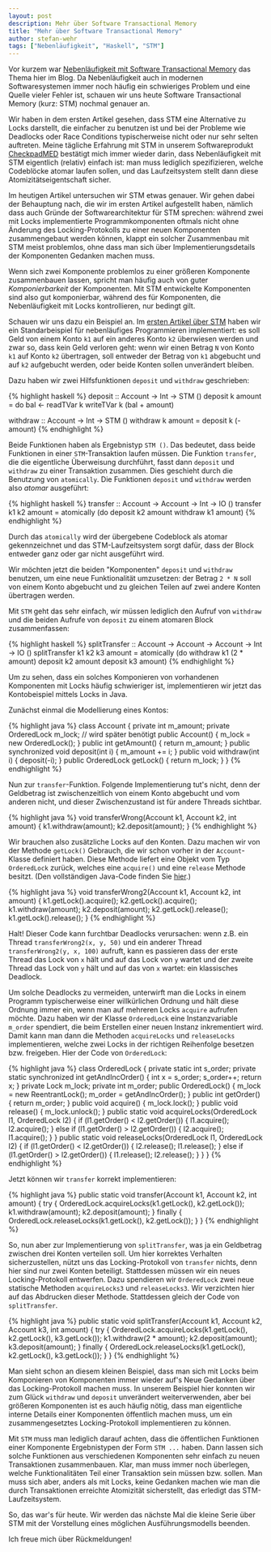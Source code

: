 ```yaml
---
layout: post
description: Mehr über Software Transactional Memory
title: "Mehr über Software Transactional Memory"
author: stefan-wehr
tags: ["Nebenläufigkeit", "Haskell", "STM"]
---
```


Vor kurzem war
[Nebenläufigkeit mit Software Transactional Memory](/2014/03/28/stm-haskell.html)
das Thema hier im Blog. Da Nebenläufigkeit auch in modernen Softwaresystemen
immer noch häufig ein schwieriges Problem und eine Quelle vieler Fehler
ist, schauen wir uns heute Software Transactional Memory (kurz: STM)
nochmal genauer an.

Wir haben in dem ersten Artikel gesehen, dass STM eine Alternative zu
Locks darstellt, die einfacher zu benutzen ist und bei der Probleme wie
Deadlocks oder Race Conditions typischerweise nicht oder nur sehr selten
auftreten. Meine tägliche Erfahrung mit STM in unserem Softwareprodukt
[CheckpadMED](/2013/07/17/medizin-funktional.html) bestätigt mich immer
wieder darin, dass Nebenläufigkeit mit STM eigentlich (relativ) einfach
ist: man muss lediglich spezifizieren, welche Codeblöcke atomar laufen
sollen, und das Laufzeitsystem stellt dann diese Atomizitätseigentschaft
sicher.

Im heutigen Artikel untersuchen wir STM etwas genauer. Wir gehen
dabei der Behauptung nach, die wir im ersten Artikel aufgestellt haben,
nämlich dass auch Gründe der Softwarearchitektur für STM sprechen:
während zwei mit Locks implementierte Programmkomponenten oftmals nicht
ohne Änderung des Locking-Protokolls zu einer neuen Komponenten
zusammengebaut werden können, klappt ein solcher Zusammenbau mit STM meist
problemlos,
ohne dass man sich über Implementierungsdetails der Komponenten Gedanken
machen muss.

Wenn sich zwei
Komponente problemlos zu einer größeren Komponente zusammenbauen lassen,
spricht man häufig auch von guter *Komponierbarkeit* der Komponenten. Mit
STM entwickelte Komponenten sind also gut komponierbar, während des für
Komponenten, die Nebenläufigkeit mit Locks kontrollieren, nur bedingt
gilt.

Schauen wir uns dazu ein Beispiel an. Im
[ersten Artikel über STM](/2014/03/28/stm-haskell.html)
haben wir ein Standarbeispiel für nebenläufiges Programmieren
implementiert: es soll Geld von einem Konto `k1` auf ein anderes Konto
`k2` überwiesen
werden und zwar so, dass kein Geld verloren geht:  wenn wir einen
Betrag `N` von Konto `k1` auf Konto `k2` übertragen, soll entweder der
Betrag von `k1` abgebucht und auf `k2` aufgebucht werden, oder beide
Konten sollen unverändert bleiben.

Dazu haben wir zwei Hilfsfunktionen `deposit` und `withdraw` geschrieben:

{% highlight haskell %}
deposit :: Account -> Int -> STM ()
deposit k amount =
    do bal <- readTVar k
       writeTVar k (bal + amount)

withdraw :: Account -> Int -> STM ()
withdraw k amount = deposit k (- amount)
{% endhighlight %}

Beide Funktionen haben als Ergebnistyp `STM ()`. Das bedeutet, dass beide
Funktionen in einer `STM`-Transaktion laufen müssen. Die Funktion
`transfer`, die die eigentliche Überweisung durchführt, fasst dann
`deposit` und `withdraw` zu einer Transaktion zusammen. Dies geschieht
durch die Benutzung von `atomically`. Die Funktionen `deposit` und `withdraw` werden also
*atomar* ausgeführt:

{% highlight haskell %}
transfer :: Account -> Account -> Int -> IO ()
transfer k1 k2 amount =
    atomically (do deposit k2 amount
                   withdraw k1 amount)
{% endhighlight %}

Durch das `atomically` wird der übergebene Codeblock als atomar
gekennzeichnet und das STM-Laufzeitsystem sorgt dafür, dass der Block
entweder ganz oder gar nicht ausgeführt wird.

Wir möchten jetzt die beiden "Komponenten" `deposit` und `withdraw`
benutzen, um eine neue Funktionalität umzusetzen: der Betrag `2 * N`
soll von einem Konto abgebucht und zu gleichen Teilen auf zwei andere
Konten übertragen werden.

Mit `STM` geht das sehr einfach, wir müssen lediglich den Aufruf von
`withdraw` und die beiden Aufrufe von `deposit` zu einem atomaren
Block zusammenfassen:

{% highlight haskell %}
splitTransfer :: Account -> Account -> Account -> Int -> IO ()
splitTransfer k1 k2 k3 amount =
    atomically (do withdraw k1 (2 * amount)
                   deposit k2 amount
                   deposit k3 amount)
{% endhighlight %}

Um zu sehen, dass ein solches Komponieren von vorhandenen Komponenten mit
Locks häufig schwieriger ist, implementieren wir jetzt das Kontobeispiel
mittels Locks in Java.

Zunächst einmal die Modellierung eines Kontos:

{% highlight java %}
class Account {
    private int m_amount;
    private OrderedLock m_lock; // wird später benötigt
    public Account() {
        m_lock = new OrderedLock();
    }
    public int getAmount() {
        return m_amount;
    }
    public synchronized void deposit(int i) {
        m_amount += i;
    }
    public void withdraw(int i) {
        deposit(-i);
    }
    public OrderedLock getLock() {
        return m_lock;
    }
}
{% endhighlight %}


Nun zur `transfer`-Funktion. Folgende Implementierung tut's nicht, denn
der Geldbetrag ist zwischenzeitlich von einem Konto abgebucht und vom
anderen nicht, und dieser Zwischenzustand ist für andere Threads sichtbar.

{% highlight java %}
    void transferWrong(Account k1, Account k2, int amount) {
        k1.withdraw(amount);
        k2.deposit(amount);
    }
{% endhighlight %}

Wir brauchen also zusätzliche Locks auf den Konten. Dazu machen wir von
der Methode `getLock()` Gebrauch, die wir schon vorher in der
`Account`-Klasse definiert haben. Diese Methode liefert eine Objekt
vom Typ `OrderedLock` zurück, welches eine `acquire()` und eine `release`
Methode besitzt. (Den vollständigen Java-Code finden Sie [hier](/files/stm-haskell/AccountMain.java).)

{% highlight java %}
    void transferWrong2(Account k1, Account k2, int amount) {
        k1.getLock().acquire();
        k2.getLock().acquire();
        k1.withdraw(amount);
        k2.deposit(amount);
        k2.getLock().release();
        k1.getLock().release();
    }
{% endhighlight %}

Halt! Dieser Code kann furchtbar Deadlocks verursachen: wenn z.B. ein Thread
`transferWrong2(x, y, 50)` und ein anderer Thread `transferWrong2(y, x, 100)` aufruft, 
kann es passieren dass der erste Thread das Lock von `x`
hält und auf das Lock von `y` wartet und der zweite Thread das Lock von
`y` hält und auf das von `x` wartet: ein klassisches Deadlock.

Um solche Deadlocks zu vermeiden, unterwirft man die Locks in einem
Programm typischerweise einer willkürlichen Ordnung und hält diese Ordnung
immer ein, wenn man auf mehreren Locks `acquire` aufrufen möchte.
Dazu haben wir der Klasse `OrderedLock` eine Instanzvariable `m_order` spendiert, die beim
Erstellen einer neuen Instanz inkrementiert wird. Damit kann man dann die Methoden
`acquireLocks` und `releaseLocks` implementieren, welche zwei Locks in der richtigen
Reihenfolge besetzen bzw. freigeben. Hier der Code von `OrderedLock`:

{% highlight java %}
class OrderedLock {
    private static int s_order;
    private static synchronized int getAndIncOrder() {
        int x = s_order;
        s_order++;
        return x;
    }
    private Lock m_lock;
    private int m_order;
    public OrderedLock() {
        m_lock = new ReentrantLock();
        m_order = getAndIncOrder();
    }
    public int getOrder() {
        return m_order;
    }
    public void acquire() {
        m_lock.lock();
    }
    public void release() {
        m_lock.unlock();
    }
    public static void acquireLocks(OrderedLock l1, OrderedLock l2) {
        if (l1.getOrder() < l2.getOrder()) {
            l1.acquire();
            l2.acquire();
        } else if (l1.getOrder() > l2.getOrder()) {
            l2.acquire();
            l1.acquire();
        }
    }
    public static void releaseLocks(OrderedLock l1, OrderedLock l2) {
        if (l1.getOrder() < l2.getOrder()) {
            l2.release();
            l1.release();
        } else if (l1.getOrder() > l2.getOrder()) {
            l1.release();
            l2.release();
        }
    }
}
{% endhighlight %}

Jetzt können wir `transfer` korrekt implementieren:

{% highlight java %}
    public static void transfer(Account k1, Account k2, int amount) {
        try {
            OrderedLock.acquireLocks(k1.getLock(), k2.getLock());
            k1.withdraw(amount);
            k2.deposit(amount);
        } finally {
            OrderedLock.releaseLocks(k1.getLock(), k2.getLock());
        }
    }
{% endhighlight %}

So, nun aber zur Implementierung von `splitTransfer`, was ja ein Geldbetrag
zwischen drei Konten verteilen soll. Um hier
korrektes Verhalten sicherzustellen, nützt uns das Locking-Protokoll
von `transfer` nichts, denn hier sind nur zwei Konten
beteiligt. Stattdessen müssen wir ein neues Locking-Protokoll
entwerfen. Dazu spendieren wir `OrderedLock` zwei neue statische Methoden
`acquireLocks3` und `releaseLocks3`. Wir verzichten hier auf das Abdrucken
dieser Methode. Stattdessen gleich der Code von `splitTransfer`.

{% highlight java %}
    public static void splitTransfer(Account k1, Account k2, Account k3, int amount) {
        try {
            OrderedLock.acquireLocks(k1.getLock(), k2.getLock(), k3.getLock());
            k1.withdraw(2 * amount);
            k2.deposit(amount);
            k3.deposit(amount);
        } finally {
            OrderedLock.releaseLocks(k1.getLock(), k2.getLock(), k3.getLock());
        }
    }
{% endhighlight %}

Man sieht schon an diesem kleinen Beispiel, dass man sich mit Locks
beim Komponieren von Komponenten immer wieder auf's Neue Gedanken
über das Locking-Protokoll machen muss. In unserem Beispiel hier
konnten wir zum Glück `withdraw` und `deposit` unverändert
weiterverwenden,
aber bei größeren Komponenten
ist es auch häufig nötig, dass man eigentliche interne Details
einer Komponenten öffentlich machen muss, um ein
zusammengesetztes Locking-Protokoll implementieren zu können.

Mit `STM` muss man lediglich darauf achten, dass die öffentlichen
Funktionen einer Komponente Ergebnistypen der Form `STM ...` haben.
Dann lassen sich solche Funktionen aus verschiedenen Komponenten
sehr einfach zu neuen Transaktionen zusammenbauen. Klar, man muss immer
noch überlegen, welche Funktionalitäten Teil einer Transaktion sein müssen
bzw. sollen. Man muss sich aber, anders als mit Locks, keine Gedanken
machen wie man die durch Transaktionen erreichte Atomizität sicherstellt,
das erledigt das STM-Laufzeitsystem.

So, das war's für heute. Wir werden das nächste Mal die kleine Serie über STM mit
der Vorstellung eines möglichen Ausführungsmodells beenden.

Ich freue mich über Rückmeldungen!
